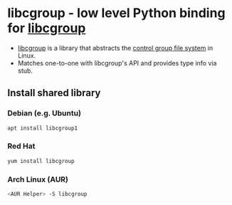 # libcgroup - low level Python binding for [libcgroup](http://libcg.sourceforge.net/)

- [libcgroup](http://libcg.sourceforge.net/) is a library that abstracts the [control group file system](http://lwn.net/Articles/236038/) in Linux.
- Matches one-to-one with libcgroup's API and provides type info via stub.

## Install shared library

### Debian (e.g. Ubuntu)

```bash
apt install libcgroup1
```

### Red Hat

```bash
yum install libcgroup
```

### Arch Linux (AUR)

```bash
<AUR Helper> -S libcgroup
```